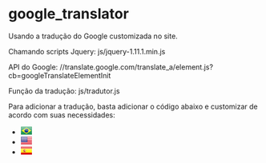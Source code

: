 # google_translator
Usando a tradução do Google customizada no site.

Chamando scripts
Jquery: js/jquery-1.11.1.min.js

API do Google: //translate.google.com/translate_a/element.js?cb=googleTranslateElementInit

Função da tradução: js/tradutor.js


Para adicionar a tradução, basta adicionar o código abaixo e customizar de acordo com suas necessidades:

<div class="language">
			<div style="display:none;" id="google_translate_element"></div>
			<ul class="nav-language">
				<li><a href="javascript:void(0)" class="pt" onclick="ChangeLang('pt')" title="Traduzir para portugu&ecirc;s"><img src="img/portugues.gif" border="0" alt="Portugues" /></a></li>
				<li><a href="javascript:void(0)" class="en" onclick="ChangeLang('en')" title="Translate to English"><img src="img/english.gif" border="0" alt="English" /></a></li>
				<li><a href="javascript:void(0)" class="es" onclick="ChangeLang('es')" title="Traducir al espa&ntilde;ol"><img src="img/espanol.gif" border="0" alt="Spanish" /></a></li>
			</ul>
		</div>
